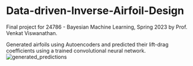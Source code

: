 # Data-driven-Inverse-Airfoil-Design
Final project for 24786 - Bayesian Machine Learning, Spring 2023 by Prof. Venkat Viswanathan.

Generated airfoils using Autoencoders and predicted their lift-drag coefficients using a trained convolutional neural network.
![generated_predictions](https://github.com/sgodse16/Data-driven-Inverse-Airfoil-Design/assets/109099769/62275583-9630-447b-9722-ebb932830c3a)
